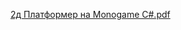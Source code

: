 [2д Платформер на Monogame C#.pdf](https://github.com/user-attachments/files/17647389/2.Monogame.C.pdf)
